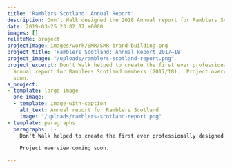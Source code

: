 ```yaml
---
title: 'Ramblers Scotland: Annual Report'
description: Don't Walk designed the 2018 Annual report for Ramblers Scotland
date: 2019-03-25 23:02:07 +0000
images: []
relateMe: project
projectImage: images/work/SMR/SMR-brand-building.png
project_title: 'Ramblers Scotland: Annual Report 2017–18'
project_image: "/uploads/ramblers-scotland-report.png"
project_excerpt: Don't Walk helped to create the first ever professionally designed
  annual report for Ramblers Scotland members (2017/18).  Project overview coming
  soon.
a_project:
- template: large-image
  one_image:
  - template: image-with-caption
    alt_text: Annual report for Ramblers Scotland
    image: "/uploads/ramblers-scotland-report.png"
- template: paragraphs
  paragraphs: |-
    Don't Walk helped to create the first ever professionally designed annual report for Ramblers Scotland members covering 2017/18.

    Project overview coming soon.

---
```

